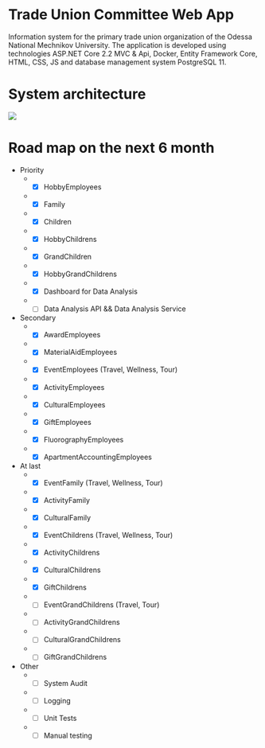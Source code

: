 # Trade Union Committee Web App
Information system for the primary trade union organization of the Odessa National Mechnikov University. The application is developed using technologies ASP.NET Core 2.2 MVC &amp; Api, Docker,  Entity Framework Core, HTML, CSS, JS and database management system PostgreSQL 11.

# System architecture
![](https://github.com/zavada-sergey/TradeUnionCommitteeCoreWebApp/blob/master/TradeUnionCommittee.DB/ER-Diagram/0.System%20Architecture.PNG)

# Road map on the next 6 month
- Priority
	-  - [x] HobbyEmployees
	-  - [x] Family
	-  - [x] Children
	-  - [x] HobbyChildrens
	-  - [x] GrandChildren
	-  - [x] HobbyGrandChildrens
	-  - [x] Dashboard for Data Analysis
	-  - [ ] Data Analysis API && Data Analysis Service

- Secondary
	-  - [x] AwardEmployees
	-  - [x] MaterialAidEmployees
	-  - [x] EventEmployees (Travel, Wellness, Tour)
	-  - [x] ActivityEmployees
	-  - [x] CulturalEmployees
	-  - [x] GiftEmployees
	-  - [x] FluorographyEmployees
	-  - [x] ApartmentAccountingEmployees

- At last
	-  - [x] EventFamily (Travel, Wellness, Tour)
	-  - [x] ActivityFamily
	-  - [x] CulturalFamily

	-  - [x] EventChildrens (Travel, Wellness, Tour)
	-  - [x] ActivityChildrens
	-  - [x] CulturalChildrens
	-  - [x] GiftChildrens

	-  - [ ] EventGrandChildrens (Travel, Tour)
	-  - [ ] ActivityGrandChildrens
	-  - [ ] CulturalGrandChildrens
	-  - [ ] GiftGrandChildrens

- Other
	-  - [ ] System Audit
	-  - [ ] Logging
	-  - [ ] Unit Tests
	-  - [ ] Manual testing